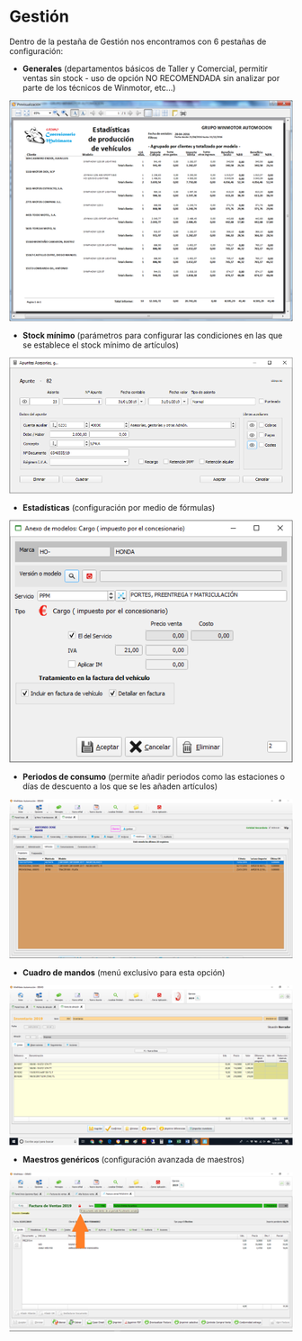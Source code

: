 # Gestión

Dentro de la pestaña de Gestión nos encontramos con 6 pestañas de configuración:

* **Generales** \(departamentos básicos de Taller y Comercial, permitir ventas sin stock - uso de opción NO RECOMENDADA sin analizar por parte de los técnicos de Winmotor, etc...\)

![](../../../.gitbook/assets/image%20%2884%29.png)

* **Stock mínimo** \(parámetros para configurar las condiciones en las que se establece el stock mínimo de artículos\)

![](../../../.gitbook/assets/image%20%2847%29.png)

* **Estadísticas** \(configuración por medio de fórmulas\)

![](../../../.gitbook/assets/image%20%2820%29.png)

* **Periodos de consumo** \(permite añadir periodos como las estaciones o días de descuento a los que se les añaden artículos\)

![](../../../.gitbook/assets/image%20%28125%29.png)

* **Cuadro de mandos** \(menú exclusivo para esta opción\)

![](../../../.gitbook/assets/image%20%28341%29.png)

* **Maestros genéricos** \(configuración avanzada de maestros\)

![](../../../.gitbook/assets/image%20%28252%29.png)

